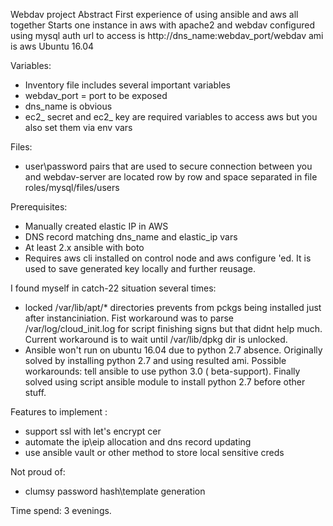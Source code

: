 Webdav project
Abstract
 First experience of using ansible and aws all together
 Starts one instance in aws with apache2 and webdav configured using mysql auth
 url to access is http://dns_name:webdav_port/webdav
 ami is aws Ubuntu 16.04

Variables:
 - Inventory file includes several important variables
 - webdav_port = port to be exposed
 - dns_name is obvious
 - ec2_ secret and ec2_ key are required variables to access aws but you also set them via env vars

Files:
 - user\password pairs that are used to secure connection between you and webdav-server are located row by row and space separated in file roles/mysql/files/users

Prerequisites:
 - Manually created elastic IP in AWS
 - DNS record matching dns_name and elastic_ip vars
 - At least 2.x ansible with boto
 - Requires aws cli installed on control node and aws configure 'ed. It is used to save generated key locally and further reusage.
 
I found myself in catch-22 situation several times:
  - locked /var/lib/apt/* directories prevents from pckgs being installed just after instanciniation. Fist workaround was to parse /var/log/cloud_init.log for script finishing signs but that didnt help much. Current workaround is to wait until /var/lib/dpkg dir is unlocked.
  - Ansible won't run on ubuntu 16.04 due to python 2.7 absence. Originally solved by installing python 2.7 and using resulted ami. Possible workarounds: tell ansible to use python 3.0 ( beta-support). Finally solved using script ansible module to install python 2.7 before other stuff.
    
 Features to implement :
  - support ssl with let's encrypt cer
  - automate the ip\eip allocation and dns record updating
  - use ansible vault or other method to store local sensitive creds
 
 Not proud of:
  - clumsy password hash\template generation
  
  Time spend: 3 evenings.
